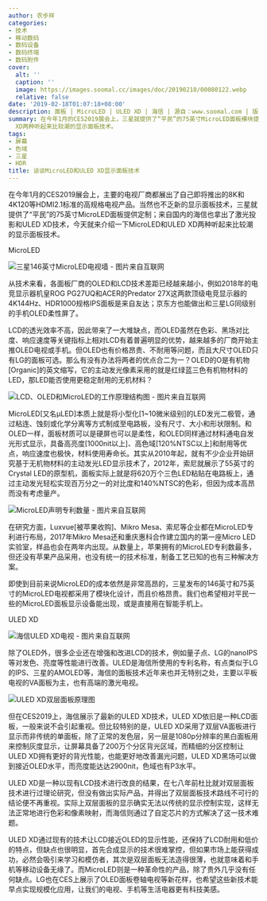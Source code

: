 ```yaml
---
author: 农步祥
categories:
- 技术
- 移动数码
- 数码设备
- 数码终端
- 数码附件
cover:
  alt: ''
  caption: ''
  image: https://images.soomal.cc/images/doc/20190218/00080122.webp
  relative: false
date: '2019-02-18T01:07:18+08:00'
description: 面板 | MicroLED | ULED XD | 海信 | 源自：www.soomal.com | 版权：原创 |  平均/总评分：09.21/175
summary: 在今年1月的CES2019展会上，三星就提供了“平民”的75英寸MicroLED面板模块提供定制；来自国内的海信也拿出了ULED XD技术，今天就来介绍一下MicroLED和ULED
  XD两种听起来比较潮的显示面板技术。
tags:
- 屏幕
- 色域
- 三星
- HDR
title: 谈谈MicroLED和ULED XD显示面板技术
---
```


在今年1月的CES2019展会上，主要的电视厂商都展出了自己即将推出的8K和4K120等HDMI2.1标准的高规格电视产品。当然也不乏新的显示面板技术，三星就提供了“平民”的75英寸MicroLED面板提供定制；来自国内的海信也拿出了激光投影和ULED XD技术，今天就来介绍一下MicroLED和ULED XD两种听起来比较潮的显示面板技术。



MicroLED



![三星146英寸MicroLED电视墙 - 图片来自互联网](https://images.soomal.cc/images/doc/20190218/00080122.webp)



从技术来看，各面板厂商的OLED和LCD技术差距已经越来越小，例如2018年的电竞显示器机皇ROG PG27UQ和ACER的Predator 27X这两款顶级电竞显示器的4K144Hz、HDR1000规格IPS面板是来自友达；京东方也能做出和三星LG同级别的手机OLED柔性屏了。



LCD的透光效率不高，因此带来了一大堆缺点，而OLED虽然在色彩、黑场对比度、响应速度等关键指标上相对LCD有着普遍明显的优势，越来越多的厂商开始主推OLED电视或手机。但OLED也有价格昂贵、不耐用等问题，而且大尺寸OLED只有LG的面板可选。那么有没有办法将两者的优点合二为一？OLED的O是有机物[Organic]的英文缩写，它的主动发光像素采用的就是红绿蓝三色有机物材料的LED，那LED能否使用更稳定耐用的无机材料？



![LCD、OLED和MicroLED的工作原理结构图 - 图片来自互联网](https://images.soomal.cc/images/doc/20190218/00080124.webp)



MicroLED[又名μLED]本质上就是将小型化[1~10微米级别]的LED发光二极管，通过粘连、蚀刻或化学分离等方式制成至电路板，没有尺寸、大小和形状限制。和OLED一样，面板材质可以是硬屏也可以是柔性，和OLED同样通过材料通电自发光形式显示，具备高亮度[1000nit以上]、高色域[120%NTSC以上]和耐用等优点，响应速度也极快，材料使用寿命长。其实从2010年起，就有不少企业开始研究基于无机物材料的主动发光LED显示技术了，2012年，索尼就展示了55英寸的Crystal LED的原型机，面板实际上就是将620万个三色LED粘贴在电路板上，通过主动发光轻松实现百万分之一的对比度和140%NTSC的色彩，但因为成本高昂而没有考虑量产。



![MicroLED声明专利数量 - 图片来自互联网](https://images.soomal.cc/images/doc/20190218/00080125.webp)



在研究方面，Luxvue[被苹果收购]、Mikro Mesa、索尼等企业都在MicroLED专利进行布局，2017年Mikro Mesa还和重庆惠科合作建立国内的第一座Micro LED实验室，样品也会在两年内出现。从数量上，苹果拥有的MicroLED专利数最多，但还没有苹果产品采用，也没有统一的技术标准，制备工艺已知的也有三种解决方案。



即使到目前来说MicroLED的成本依然是非常高昂的，三星发布的146英寸和75英寸的MicroLED电视都采用了模块化设计，而且价格昂贵。我们也希望相对平民一些的MicroLED面板显示设备能出现，或是直接用在智能手机上。



ULED XD



![海信ULED XD电视 - 图片来自互联网](https://images.soomal.cc/images/doc/20190218/00080123.webp)



除了OLED外，很多企业还在增强和改进LCD的技术，例如量子点、LG的nanoIPS等对发色、亮度等性能进行改善。ULED是海信所使用的专利名称，有点类似于LG的IPS、三星的AMOLED等，海信的面板技术近年来也并无特别之处，主要以平板电视的VA面板为主，也有高端的激光电视。



![ULED XD双层面板原理图](https://images.soomal.cc/images/doc/20190218/00080126.webp)



但在CES2019上，海信展示了最新的ULED XD技术，ULED XD依旧是一种LCD面板，一般来说不会引起重视。但比较特别的是，ULED XD采用了双层VA面板进行显示而非传统的单面板，除了正常的发色层，另一层是1080p分辨率的黑白面板用来控制灰度显示，让屏幕具备了200万个分区背光区域，而精细的分区控制让ULED XD拥有更好的背光性能，也能更好地改善漏光问题，ULED XD黑场可以做到接近OLED水平，而亮度能达达2900nit，色域也有P3水平。



ULED XD是一种以现有LCD技术进行改良的结果，在七八年前杜比就对双层面板技术进行过理论研究，但没有做出实际产品，并得出了双层面板技术路线不可行的结论便不再重视。实际上双层面板的显示确实无法以传统的显示控制实现，这样无法正常地进行色彩和像素映射，而海信则通过了自定芯片的方式解决了这一技术难题。



ULED XD通过现有的技术让LCD接近OLED的显示性能，还保持了LCD耐用和低价的特点，但缺点也很明显，首先合成显示的技术很难掌控，但如果市场上能获得成功，必然会吸引来学习和模仿者，其次是双层面板无法造得很薄，也就意味着和手机等移动设备无缘了。而MicroLED则是一种革命性的产品，除了贵外几乎没有任何缺点。LG也在CES上展示了OLED面板卷轴电视等新花样，也希望这些新技术能早点实现规模化应用，让我们的电视、手机等生活电器更有科技美感。